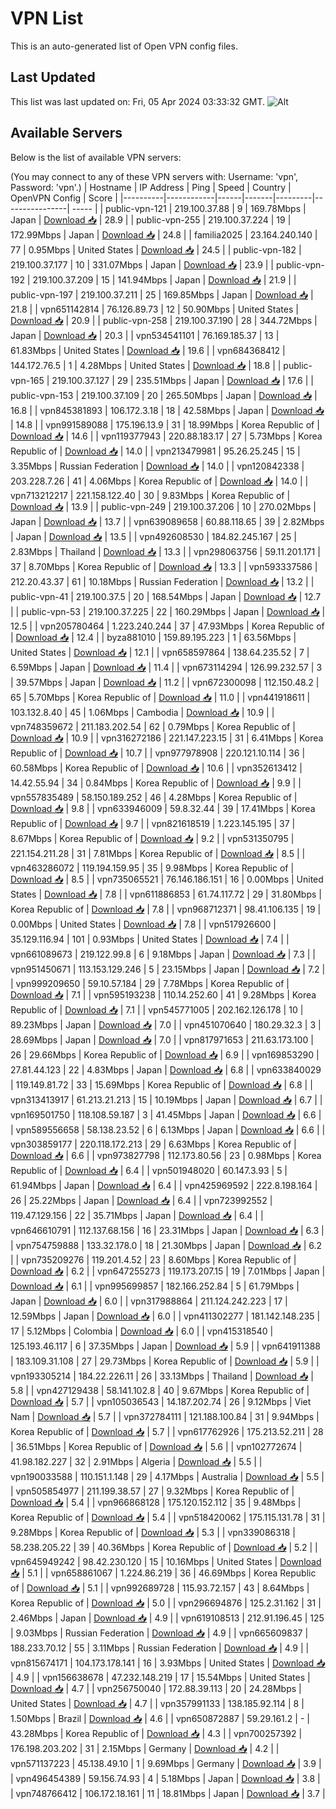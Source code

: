 # VPN List

This is an auto-generated list of Open VPN config files.

## Last Updated

This list was last updated on: Fri, 05 Apr 2024 03:33:32 GMT.
![Alt](https://repobeats.axiom.co/api/embed/186b98318ef1479477931607c1ad7d823f12451f.svg "Repobeats analytics image")

## Available Servers

Below is the list of available VPN servers:

(You may connect to any of these VPN servers with: Username: 'vpn', Password: 'vpn'.)
| Hostname | IP Address | Ping | Speed | Country | OpenVPN Config | Score |
|----------|------------|------|-------|---------|----------------| ----- |
| public-vpn-121 | 219.100.37.88 | 9 | 169.78Mbps | Japan | [Download 📥](./configs/server_0_JP.ovpn) | 28.9 |
| public-vpn-255 | 219.100.37.224 | 19 | 172.99Mbps | Japan | [Download 📥](./configs/server_1_JP.ovpn) | 24.8 |
| familia2025 | 23.164.240.140 | 77 | 0.95Mbps | United States | [Download 📥](./configs/server_2_US.ovpn) | 24.5 |
| public-vpn-182 | 219.100.37.177 | 10 | 331.07Mbps | Japan | [Download 📥](./configs/server_3_JP.ovpn) | 23.9 |
| public-vpn-192 | 219.100.37.209 | 15 | 141.94Mbps | Japan | [Download 📥](./configs/server_4_JP.ovpn) | 21.9 |
| public-vpn-197 | 219.100.37.211 | 25 | 169.85Mbps | Japan | [Download 📥](./configs/server_5_JP.ovpn) | 21.8 |
| vpn651142814 | 76.126.89.73 | 12 | 50.90Mbps | United States | [Download 📥](./configs/server_6_US.ovpn) | 20.9 |
| public-vpn-258 | 219.100.37.190 | 28 | 344.72Mbps | Japan | [Download 📥](./configs/server_7_JP.ovpn) | 20.3 |
| vpn534541101 | 76.169.185.37 | 13 | 61.83Mbps | United States | [Download 📥](./configs/server_8_US.ovpn) | 19.6 |
| vpn684368412 | 144.172.76.5 | 1 | 4.28Mbps | United States | [Download 📥](./configs/server_9_US.ovpn) | 18.8 |
| public-vpn-165 | 219.100.37.127 | 29 | 235.51Mbps | Japan | [Download 📥](./configs/server_10_JP.ovpn) | 17.6 |
| public-vpn-153 | 219.100.37.109 | 20 | 265.50Mbps | Japan | [Download 📥](./configs/server_11_JP.ovpn) | 16.8 |
| vpn845381893 | 106.172.3.18 | 18 | 42.58Mbps | Japan | [Download 📥](./configs/server_12_JP.ovpn) | 14.8 |
| vpn991589088 | 175.196.13.9 | 31 | 18.99Mbps | Korea Republic of | [Download 📥](./configs/server_13_KR.ovpn) | 14.6 |
| vpn119377943 | 220.88.183.17 | 27 | 5.73Mbps | Korea Republic of | [Download 📥](./configs/server_14_KR.ovpn) | 14.0 |
| vpn213479981 | 95.26.25.245 | 15 | 3.35Mbps | Russian Federation | [Download 📥](./configs/server_15_RU.ovpn) | 14.0 |
| vpn120842338 | 203.228.7.26 | 41 | 4.06Mbps | Korea Republic of | [Download 📥](./configs/server_16_KR.ovpn) | 14.0 |
| vpn713212217 | 221.158.122.40 | 30 | 9.83Mbps | Korea Republic of | [Download 📥](./configs/server_17_KR.ovpn) | 13.9 |
| public-vpn-249 | 219.100.37.206 | 10 | 270.02Mbps | Japan | [Download 📥](./configs/server_18_JP.ovpn) | 13.7 |
| vpn639089658 | 60.88.118.65 | 39 | 2.82Mbps | Japan | [Download 📥](./configs/server_19_JP.ovpn) | 13.5 |
| vpn492608530 | 184.82.245.167 | 25 | 2.83Mbps | Thailand | [Download 📥](./configs/server_20_TH.ovpn) | 13.3 |
| vpn298063756 | 59.11.201.171 | 37 | 8.70Mbps | Korea Republic of | [Download 📥](./configs/server_21_KR.ovpn) | 13.3 |
| vpn593337586 | 212.20.43.37 | 61 | 10.18Mbps | Russian Federation | [Download 📥](./configs/server_22_RU.ovpn) | 13.2 |
| public-vpn-41 | 219.100.37.5 | 20 | 168.54Mbps | Japan | [Download 📥](./configs/server_23_JP.ovpn) | 12.7 |
| public-vpn-53 | 219.100.37.225 | 22 | 160.29Mbps | Japan | [Download 📥](./configs/server_24_JP.ovpn) | 12.5 |
| vpn205780464 | 1.223.240.244 | 37 | 47.93Mbps | Korea Republic of | [Download 📥](./configs/server_25_KR.ovpn) | 12.4 |
| byza881010 | 159.89.195.223 | 1 | 63.56Mbps | United States | [Download 📥](./configs/server_26_US.ovpn) | 12.1 |
| vpn658597864 | 138.64.235.52 | 7 | 6.59Mbps | Japan | [Download 📥](./configs/server_27_JP.ovpn) | 11.4 |
| vpn673114294 | 126.99.232.57 | 3 | 39.57Mbps | Japan | [Download 📥](./configs/server_28_JP.ovpn) | 11.2 |
| vpn672300098 | 112.150.48.2 | 65 | 5.70Mbps | Korea Republic of | [Download 📥](./configs/server_29_KR.ovpn) | 11.0 |
| vpn441918611 | 103.132.8.40 | 45 | 1.06Mbps | Cambodia | [Download 📥](./configs/server_30_KH.ovpn) | 10.9 |
| vpn748359672 | 211.183.202.54 | 62 | 0.79Mbps | Korea Republic of | [Download 📥](./configs/server_31_KR.ovpn) | 10.9 |
| vpn316272186 | 221.147.223.15 | 31 | 6.41Mbps | Korea Republic of | [Download 📥](./configs/server_32_KR.ovpn) | 10.7 |
| vpn977978908 | 220.121.10.114 | 36 | 60.58Mbps | Korea Republic of | [Download 📥](./configs/server_33_KR.ovpn) | 10.6 |
| vpn352613412 | 14.42.55.94 | 34 | 0.84Mbps | Korea Republic of | [Download 📥](./configs/server_34_KR.ovpn) | 9.9 |
| vpn557835489 | 58.150.189.252 | 46 | 4.28Mbps | Korea Republic of | [Download 📥](./configs/server_35_KR.ovpn) | 9.8 |
| vpn633946009 | 59.8.32.44 | 39 | 17.41Mbps | Korea Republic of | [Download 📥](./configs/server_36_KR.ovpn) | 9.7 |
| vpn821618519 | 1.223.145.195 | 37 | 8.67Mbps | Korea Republic of | [Download 📥](./configs/server_37_KR.ovpn) | 9.2 |
| vpn531350795 | 221.154.211.28 | 31 | 7.81Mbps | Korea Republic of | [Download 📥](./configs/server_38_KR.ovpn) | 8.5 |
| vpn463286072 | 119.194.159.95 | 35 | 9.98Mbps | Korea Republic of | [Download 📥](./configs/server_39_KR.ovpn) | 8.5 |
| vpn735065521 | 76.146.186.151 | 16 | 0.00Mbps | United States | [Download 📥](./configs/server_40_US.ovpn) | 7.8 |
| vpn611886853 | 61.74.117.72 | 29 | 31.80Mbps | Korea Republic of | [Download 📥](./configs/server_41_KR.ovpn) | 7.8 |
| vpn968712371 | 98.41.106.135 | 19 | 0.00Mbps | United States | [Download 📥](./configs/server_42_US.ovpn) | 7.8 |
| vpn517926600 | 35.129.116.94 | 101 | 0.93Mbps | United States | [Download 📥](./configs/server_43_US.ovpn) | 7.4 |
| vpn661089673 | 219.122.99.8 | 6 | 9.18Mbps | Japan | [Download 📥](./configs/server_44_JP.ovpn) | 7.3 |
| vpn951450671 | 113.153.129.246 | 5 | 23.15Mbps | Japan | [Download 📥](./configs/server_45_JP.ovpn) | 7.2 |
| vpn999209650 | 59.10.57.184 | 29 | 7.78Mbps | Korea Republic of | [Download 📥](./configs/server_46_KR.ovpn) | 7.1 |
| vpn595193238 | 110.14.252.60 | 41 | 9.28Mbps | Korea Republic of | [Download 📥](./configs/server_47_KR.ovpn) | 7.1 |
| vpn545771005 | 202.162.126.178 | 10 | 89.23Mbps | Japan | [Download 📥](./configs/server_48_JP.ovpn) | 7.0 |
| vpn451070640 | 180.29.32.3 | 3 | 28.69Mbps | Japan | [Download 📥](./configs/server_49_JP.ovpn) | 7.0 |
| vpn817971653 | 211.63.173.100 | 26 | 29.66Mbps | Korea Republic of | [Download 📥](./configs/server_50_KR.ovpn) | 6.9 |
| vpn169853290 | 27.81.44.123 | 22 | 4.83Mbps | Japan | [Download 📥](./configs/server_51_JP.ovpn) | 6.8 |
| vpn633840029 | 119.149.81.72 | 33 | 15.69Mbps | Korea Republic of | [Download 📥](./configs/server_52_KR.ovpn) | 6.8 |
| vpn313413917 | 61.213.21.213 | 15 | 10.19Mbps | Japan | [Download 📥](./configs/server_53_JP.ovpn) | 6.7 |
| vpn169501750 | 118.108.59.187 | 3 | 41.45Mbps | Japan | [Download 📥](./configs/server_54_JP.ovpn) | 6.6 |
| vpn589556658 | 58.138.23.52 | 6 | 6.13Mbps | Japan | [Download 📥](./configs/server_55_JP.ovpn) | 6.6 |
| vpn303859177 | 220.118.172.213 | 29 | 6.63Mbps | Korea Republic of | [Download 📥](./configs/server_56_KR.ovpn) | 6.6 |
| vpn973827798 | 112.173.80.56 | 23 | 0.98Mbps | Korea Republic of | [Download 📥](./configs/server_57_KR.ovpn) | 6.4 |
| vpn501948020 | 60.147.3.93 | 5 | 61.94Mbps | Japan | [Download 📥](./configs/server_58_JP.ovpn) | 6.4 |
| vpn425969592 | 222.8.198.164 | 26 | 25.22Mbps | Japan | [Download 📥](./configs/server_59_JP.ovpn) | 6.4 |
| vpn723992552 | 119.47.129.156 | 22 | 35.71Mbps | Japan | [Download 📥](./configs/server_60_JP.ovpn) | 6.4 |
| vpn646610791 | 112.137.68.156 | 16 | 23.31Mbps | Japan | [Download 📥](./configs/server_61_JP.ovpn) | 6.3 |
| vpn754759888 | 133.32.178.0 | 18 | 21.30Mbps | Japan | [Download 📥](./configs/server_62_JP.ovpn) | 6.2 |
| vpn735209276 | 119.201.4.52 | 23 | 8.60Mbps | Korea Republic of | [Download 📥](./configs/server_63_KR.ovpn) | 6.2 |
| vpn647255273 | 119.173.207.15 | 19 | 7.01Mbps | Japan | [Download 📥](./configs/server_64_JP.ovpn) | 6.1 |
| vpn995699857 | 182.166.252.84 | 5 | 61.79Mbps | Japan | [Download 📥](./configs/server_65_JP.ovpn) | 6.0 |
| vpn317988864 | 211.124.242.223 | 17 | 12.59Mbps | Japan | [Download 📥](./configs/server_66_JP.ovpn) | 6.0 |
| vpn411302277 | 181.142.148.235 | 17 | 5.12Mbps | Colombia | [Download 📥](./configs/server_67_CO.ovpn) | 6.0 |
| vpn415318540 | 125.193.46.117 | 6 | 37.35Mbps | Japan | [Download 📥](./configs/server_68_JP.ovpn) | 5.9 |
| vpn641911388 | 183.109.31.108 | 27 | 29.73Mbps | Korea Republic of | [Download 📥](./configs/server_69_KR.ovpn) | 5.9 |
| vpn193305214 | 184.22.226.11 | 26 | 33.13Mbps | Thailand | [Download 📥](./configs/server_70_TH.ovpn) | 5.8 |
| vpn427129438 | 58.141.102.8 | 40 | 9.67Mbps | Korea Republic of | [Download 📥](./configs/server_71_KR.ovpn) | 5.7 |
| vpn105036543 | 14.187.202.74 | 26 | 9.12Mbps | Viet Nam | [Download 📥](./configs/server_72_VN.ovpn) | 5.7 |
| vpn372784111 | 121.188.100.84 | 31 | 9.94Mbps | Korea Republic of | [Download 📥](./configs/server_73_KR.ovpn) | 5.7 |
| vpn617762926 | 175.213.52.211 | 28 | 36.51Mbps | Korea Republic of | [Download 📥](./configs/server_74_KR.ovpn) | 5.6 |
| vpn102772674 | 41.98.182.227 | 32 | 2.91Mbps | Algeria | [Download 📥](./configs/server_75_DZ.ovpn) | 5.5 |
| vpn190033588 | 110.151.1.148 | 29 | 4.17Mbps | Australia | [Download 📥](./configs/server_76_AU.ovpn) | 5.5 |
| vpn505854977 | 211.199.38.57 | 27 | 9.32Mbps | Korea Republic of | [Download 📥](./configs/server_77_KR.ovpn) | 5.4 |
| vpn966868128 | 175.120.152.112 | 35 | 9.48Mbps | Korea Republic of | [Download 📥](./configs/server_78_KR.ovpn) | 5.4 |
| vpn518420062 | 175.115.131.78 | 31 | 9.28Mbps | Korea Republic of | [Download 📥](./configs/server_79_KR.ovpn) | 5.3 |
| vpn339086318 | 58.238.205.22 | 39 | 40.36Mbps | Korea Republic of | [Download 📥](./configs/server_80_KR.ovpn) | 5.2 |
| vpn645949242 | 98.42.230.120 | 15 | 10.16Mbps | United States | [Download 📥](./configs/server_81_US.ovpn) | 5.1 |
| vpn658861067 | 1.224.86.219 | 36 | 46.69Mbps | Korea Republic of | [Download 📥](./configs/server_82_KR.ovpn) | 5.1 |
| vpn992689728 | 115.93.72.157 | 43 | 8.64Mbps | Korea Republic of | [Download 📥](./configs/server_83_KR.ovpn) | 5.0 |
| vpn296694876 | 125.2.31.162 | 31 | 2.46Mbps | Japan | [Download 📥](./configs/server_84_JP.ovpn) | 4.9 |
| vpn619108513 | 212.91.196.45 | 125 | 9.03Mbps | Russian Federation | [Download 📥](./configs/server_85_RU.ovpn) | 4.9 |
| vpn665609837 | 188.233.70.12 | 55 | 3.11Mbps | Russian Federation | [Download 📥](./configs/server_86_RU.ovpn) | 4.9 |
| vpn815674171 | 104.173.178.141 | 16 | 3.93Mbps | United States | [Download 📥](./configs/server_87_US.ovpn) | 4.9 |
| vpn156638678 | 47.232.148.219 | 17 | 15.54Mbps | United States | [Download 📥](./configs/server_88_US.ovpn) | 4.7 |
| vpn256750040 | 172.88.39.113 | 20 | 24.28Mbps | United States | [Download 📥](./configs/server_89_US.ovpn) | 4.7 |
| vpn357991133 | 138.185.92.114 | 8 | 1.50Mbps | Brazil | [Download 📥](./configs/server_90_BR.ovpn) | 4.6 |
| vpn650872887 | 59.29.161.2 | - | 43.28Mbps | Korea Republic of | [Download 📥](./configs/server_91_KR.ovpn) | 4.3 |
| vpn700257392 | 176.198.203.202 | 31 | 2.15Mbps | Germany | [Download 📥](./configs/server_92_DE.ovpn) | 4.2 |
| vpn571137223 | 45.138.49.10 | 1 | 9.69Mbps | Germany | [Download 📥](./configs/server_93_DE.ovpn) | 3.9 |
| vpn496454389 | 59.156.74.93 | 4 | 5.18Mbps | Japan | [Download 📥](./configs/server_94_JP.ovpn) | 3.8 |
| vpn748766412 | 106.172.18.161 | 11 | 18.81Mbps | Japan | [Download 📥](./configs/server_95_JP.ovpn) | 3.7 |

